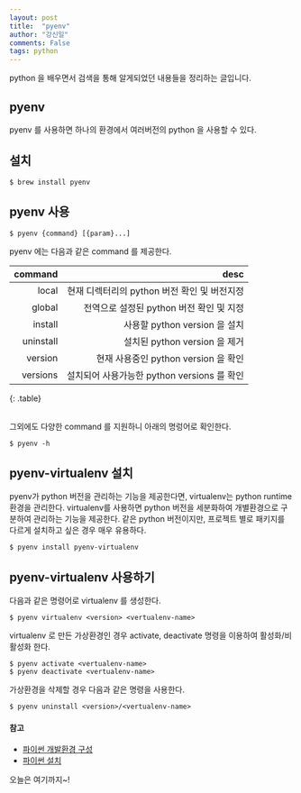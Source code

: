 ```yaml
---
layout: post
title:  "pyenv"
author: "강신일"
comments: False
tags: python
---
```

python 을 배우면서 검색을 통해 알게되었던 내용들을 정리하는 글입니다.

## pyenv
pyenv 를 사용하면 하나의 환경에서 여러버전의 python 을 사용할 수 있다.

## 설치
```
$ brew install pyenv
```

## pyenv 사용
```
$ pyenv {command} [{param}...]
```

pyenv 에는 다음과 같은 command 를 제공한다.

|command|desc|
|---:|---:|
|local|현재 디렉터리의 python 버전 확인 및 버전지정|
|global|전역으로 설정된 python 버전 확인 및 지정|
|install|사용할 python version 을 설치|
|uninstall|설치된 python version 을 제거|
|version|현재 사용중인 python version 을 확인|
|versions|설치되어 사용가능한 python versions 를 확인|
{: .table}

<br>
그외에도 다양한 command 를 지원하니 아래의 명렁어로 확인한다.

```
$ pyenv -h
```

## pyenv-virtualenv 설치
pyenv가 python 버전을 관리하는 기능을 제공한다면, virtualenv는 python runtime 환경을 관리한다.
virtualenv를 사용하면 python 버전을 세분화하여 개별환경으로 구분하여 관리하는 기능을 제공한다.
같은 python 버전이지만, 프로젝트 별로 패키지를 다르게 설치하고 싶은 경우 매우 유용하다.

```
$ pyenv install pyenv-virtualenv
```

## pyenv-virtualenv 사용하기
다음과 같은 명령어로 virtualenv 를 생성한다.

```
$ pyenv virtualenv <version> <vertualenv-name>
```

virtualenv 로 만든 가상환경인 경우 activate, deactivate 명령을 이용하여 활성화/비활성화 한다.

```
$ pyenv activate <vertualenv-name>
$ pyenv deactivate <vertualenv-name>
```

가상환경을 삭제할 경우 다음과 같은 명령을 사용한다.
```
$ pyenv uninstall <version>/<vertualenv-name>
```

#### 참고
* [파이썬 개발환경 구성](http://taewan.kim/post/python_virtual_env/)
* [파이썬 설치](https://wikidocs.net/12689)

오늘은 여기까지~!
